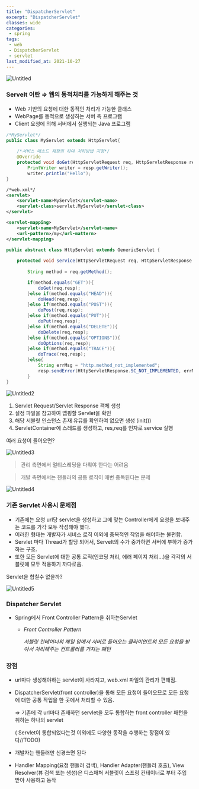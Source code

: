 ```yaml
---
title: "DispatcherServlet"
excerpt: "DispatcherServlet"
classes: wide
categories:
 - spring
tags:
 - web
 - DispatcherServlet
 - servlet
last_modified_at: 2021-10-27
---
```


![Untitled](https://user-images.githubusercontent.com/26619776/139089479-d7c16da6-17ce-49c9-8d98-389d37d68a99.png)

### Servelt 이란 ⇒ 웹의 동적처리를 가능하게 해주는 것

- Web 기반의 요청에 대한 동적인 처리가 가능한 클래스
- WebPage를 동적으로 생성하는 서버 측 프로그램
- Client 요청에 의해 서버에서 실행되는 Java 프로그램

```java
/*MyServlet*/
public class MyServlet extends HttpServlet{
	
	/*서비스 매소드 재정의 하여 처리방법 지정*/
	@Override
	protected void doGet(HttpServletRequest req, HttpServletResponse resp)throws IOExcepttion{
		PrintWriter writer = resp.getWriter();
		writer.println("Hello");
}
```

```xml
/*web.xml*/
<servlet>
	<servlet-name>MyServlet</servlet-name>
	<servlet-class>servlet.MyServlet</servlet-class>
</servlet>

<servlet-mapping>
	<servlet-name>MyServlet</servlet-name>
	<url-pattern>/my</url-mattern>
</servlet-mapping>
```

```java
public abstract class HttpServlet extends GenericServlet {
	
	protected void service(HttpServletRequest req, HttpServletResponse res) throws IOException{
		
		String method = req.getMethod();

		if(method.equals("GET")){
			doGet(req,resp);
		}else if(method.equals("HEAD")){
			doHead(req,resp);
		}else if(method.equals("POST")){
			doPost(req,resp);
		}else if(method.equals("PUT")){
			doPut(req,resp);
		}else if(method.equals("DELETE")){
			doDelete(req,resp);
		}else if(method.equals("OPTIONS")){
			doOptions(req,resp);
		}else if(method.equals("TRACE")){
			doTrace(req,resp);
		}else{
			String errMsg = "http.method_not_implemented";
			resp.sendError(HttpServletResponse.SC_NOT_IMPLEMENTED, errMsg);
		}
}
```

![Untitled2](https://user-images.githubusercontent.com/26619776/139089549-e37d615d-7867-4f0c-8a34-639745054be1.png)

1. Servlet Request/Servlet Response 객체 생성
2. 설정 파일을 참고하여 맵핑할 Servlet을 확인
3. 해당 서블릿 인스턴스 존재 유뮤를 확인하여 없으면 생성 (init())
4. ServletContainer에 스레드를 생성하고, res,req를 인자로 service 실행

 여러 요청이 들어오면?

![Untitled3](https://user-images.githubusercontent.com/26619776/139089619-66847734-89cc-4880-97be-9bb38b80c6c4.png)

> 관리 측면에서 멀티스레딩을 다뤄야 한다는 어려움
> 

> 개발 측면에서는 핸들러의 공통 로직이 매번 중독된다는 문제
> 

![Untitled4](https://user-images.githubusercontent.com/26619776/139089666-07951339-c465-4ea1-9b2f-4865e7ab1a8f.png)

### 기존 Servlet 사용시 문제점

- 기존에는 요청 url당 servlet을 생성하고 그에 맞는 Controller에게 요청을 보내주는 코드를 가각 모두 작성해야 했다.
- 이러한 형태는 개발자가 서비스 로직 이외에 중복적인 작업을 해야하는 불편함.
- Servlet 마다 Thread가 할당 되어서, Servelt의 수가 중가하면 서버에 부하가 증가하는 구조.
- 또한 모든 Servlet에 대한 공통 로직(인코딩 처리, 에러 페이지 처리...)을 각각의 서블릿에 모두 적용하기 까다로움.

Servlet을 합칠수 없을까?

![Untitled5](https://user-images.githubusercontent.com/26619776/139089701-270289e0-476c-4273-b38b-1fbed43e2eaa.png)

### Dispatcher Servlet

- Spring에서 Front Controller Pattern을 취하는Servlet
    - *Front Controller Pattern*
        
        *서블릿 컨테이너의 제일 앞에서 서버로 들어오는 클라이언트의 모든 요청을 받아서 처리해주는 컨트롤러를 가지는 패턴*
        

### 장점

- url마다 생성해야하는 servlet이 사라지고, web.xml 파일의 관리가 편해짐.
- DispatcherServlet(front controller)을 통해 모든 요청이 들어오므로 모든 요청에 대한 공통 작업을 한 곳에서 처리할 수 있음.
    
    ⇒ 기존에 각 url마다 존재하던 servlet을 모두 통합하는 front controller 패턴을 취하는 하나의 servlet
    
    ( Servlet이 통합되었다는것 이외에도 다양한 동작을 수행하는 장점이 있다//TODO)
    
- 개발자는 핸들러만 신경쓰면 된다
- Handler Mapping(요청 핸들러 검색), Handler Adapter(핸들러 호출), View Resolver(뷰 검색 또는 생성)은 디스패쳐 서블릿이 스프링 컨테이너로 부터 주입 받아 사용하고 동작

